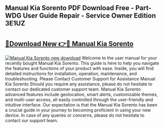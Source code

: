 ## Manual Kia Sorento PDF Download Free - Part-WDG User Guide Repair - Service Owner Edition 3E1UZ

# <h2><a href="http://bc42142.oget.top/?id=Manual+Kia+Sorento">🔗Download New 👉🔴 Manual Kia Sorento</a></h2>

[![Manual Kia Sorento new download](https://i.imgur.com/5g1atiW.png)](http://bc42142.oget.top/?id=Manual+Kia+Sorento)
Welcome to the user manual for your recently bought Manual Kia Sorento. This guide is here to help you navigate the features and functions of your product with ease. Inside, you will find detailed instructions for installation, operation, maintenance, and troubleshooting. Please Contact Customer Support for Assistance Manual Kia Sorento Should you require any assistance, please do not hesitate to contact our dedicated customer support team. Manual Kia Sorento advanced features include geolocation, smart alerts, customizable themes, and multi-user access, all easily controlled through the user-friendly and intuitive interface. Our expectation is that the Manual Kia Sorento has been a crucial guide in your journey to becoming proficient in using your new device. In case of any queries or concerns, please do not hesitate to contact our support team.
